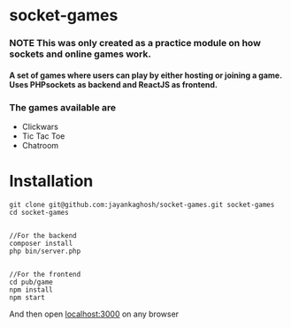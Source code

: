 # socket-games

### __NOTE__ This was only created as a practice module on how sockets and online games work.

#### A set of games where users can play by either hosting or joining a game. Uses PHPsockets as backend and ReactJS as frontend.

### The games available are
  - Clickwars
  - Tic Tac Toe
  - Chatroom
  
  
# Installation

    git clone git@github.com:jayankaghosh/socket-games.git socket-games
    cd socket-games
    
    
    //For the backend
    composer install
    php bin/server.php
    
    
    //For the frontend
    cd pub/game
    npm install
    npm start
    
And then open [localhost:3000](http://localhost:3000) on any browser
